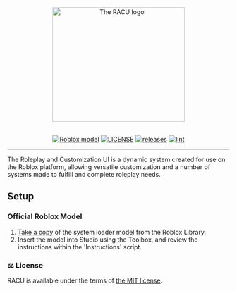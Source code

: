 <div align="center">

<img src="https://repository-images.githubusercontent.com/55325103/2bed6800-bfef-11eb-835b-99b981918623?width=300&height=260" alt="The RACU logo" width="300" height="260">

<div>&nbsp;</div>

[![Roblox model](https://img.shields.io/static/v1?label=roblox&message=model&color=blue&logo=roblox&logoColor=white)](https://www.roblox.com/library/15852594403/)
[![LICENSE](https://img.shields.io/github/license/Epix-Incorporated/Adonis)](https://github.com/Roleplay-And-Customization-UI/LICENSE "The legal LICENSE governing the usage of the system")
[![releases](https://img.shields.io/github/v/release/Epix-Incorporated/Adonis?label=version)](https://github.com/Roleplay-And-Customization-UI/releases "Downloadable versions of the system.")
[![lint](https://github.com/Epix-Incorporated/Adonis/actions/workflows/lint.yml/badge.svg)](https://github.com/Roleplay-And-Customization-UI/workflows/lint.yml "Allows to check if the code of the admin system is valid without errors.")

</div>

---

The Roleplay and Customization UI is a dynamic system created for use on the Roblox platform, allowing versatile customization and a number of systems made to fulfill and complete roleplay needs.

<h2 id="install"> Setup </h2>

### Official Roblox Model

1. [Take a copy](https://www.roblox.com/library/15852594403/) of the system loader model from the Roblox Library.
2. Insert the model into Studio using the Toolbox, and review the instructions within the 'Instructions' script.

### ⚖️ License

RACU is available under the terms of [the MIT license](https://github.com/Roleplay-And-Customization-UI/master/LICENSE).
